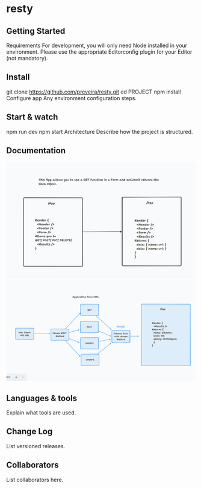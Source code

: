 
# resty


## Getting Started
Requirements
For development, you will only need Node installed in your environment. Please use the appropriate Editorconfig plugin for your Editor (not mandatory).

## Install
git clone https://github.com/preveira/resty.git
cd PROJECT
npm install
Configure app
Any environment configuration steps.

## Start & watch
npm run dev
npm start
Architecture
Describe how the project is structured.

## Documentation
![UML Whiteboard](Lab-26.png)
![UseState Hook UML](Lab-27.png)

## Languages & tools
Explain what tools are used.

## Change Log
List versioned releases.

## Collaborators
List collaborators here.